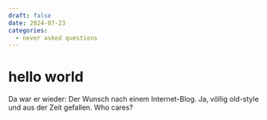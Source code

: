 ```yaml
---
draft: false 
date: 2024-07-23
categories:
  - never asked questions
---
```


# hello world

Da war er wieder: Der Wunsch nach einem Internet-Blog. Ja, völlig old-style und aus der Zeit gefallen. Who cares?